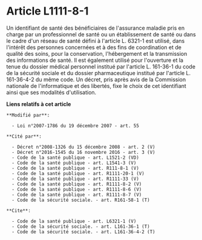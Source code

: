 # Article L1111-8-1

Un identifiant de santé des bénéficiaires de l'assurance maladie pris en charge par un professionnel de santé ou un
établissement de santé ou dans le cadre d'un réseau de santé défini à l'article L. 6321-1 est utilisé, dans l'intérêt des
personnes concernées et à des fins de coordination et de qualité des soins, pour la conservation, l'hébergement et la
transmission des informations de santé. Il est également utilisé pour l'ouverture et la tenue du dossier médical personnel
institué par l'article L. 161-36-1 du code de la sécurité sociale et du dossier pharmaceutique institué par l'article L.
161-36-4-2 du même code. Un décret, pris après avis de la Commission nationale de l'informatique et des libertés, fixe le
choix de cet identifiant ainsi que ses modalités d'utilisation.

**Liens relatifs à cet article**

	**Modifié par**:

	  - Loi n°2007-1786 du 19 décembre 2007 - art. 55

	**Cité par**:

	  - Décret n°2008-1326 du 15 décembre 2008 - art. 2 (V)
	  - Décret n°2016-1545 du 16 novembre 2016 - art. 3 (V)
	  - Code de la santé publique - art. L1521-2 (VD)
	  - Code de la santé publique - art. L1541-3 (V)
	  - Code de la santé publique - art. R111-8-1 (V)
	  - Code de la santé publique - art. R1111-20-1 (V)
	  - Code de la santé publique - art. R1111-33 (V)
	  - Code de la santé publique - art. R1111-8-2 (V)
	  - Code de la santé publique - art. R1111-8-6 (V)
	  - Code de la santé publique - art. R1111-8-7 (V)
	  - Code de la sécurité sociale. - art. R161-58-1 (T)

	**Cite**:

	  - Code de la santé publique - art. L6321-1 (V)
	  - Code de la sécurité sociale. - art. L161-36-1 (T)
	  - Code de la sécurité sociale. - art. L161-36-4-2 (T)
